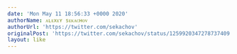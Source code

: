 ```yaml
---
date: 'Mon May 11 18:56:33 +0000 2020'
authorName: ᴀʟᴇxᴇʏ sᴇᴋᴀᴄʜᴏᴠ
authorUrl: 'https://twitter.com/sekachov'
originalPost: 'https://twitter.com/sekachov/status/1259920347278737409'
layout: like
---
```


